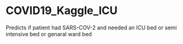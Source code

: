 # COVID19_Kaggle_ICU
Predicts if patient had SARS-COV-2 and needed an ICU bed or semi intensive bed or genaral ward bed
